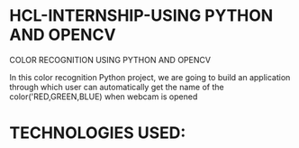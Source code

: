 # HCL-INTERNSHIP-USING PYTHON AND OPENCV
COLOR RECOGNITION USING PYTHON AND OPENCV

In this color recognition Python project, we are going to build an application through which user can automatically get the name of the color('RED,GREEN,BLUE) when webcam is opened

# TECHNOLOGIES USED:
